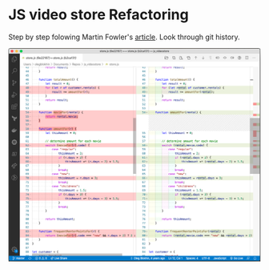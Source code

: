 # JS video store Refactoring
Step by step folowing Martin Fowler's [article](https://martinfowler.com/articles/refactoring-video-store-js/).
Look through git history.

![screenshot](./screenshot.png)
